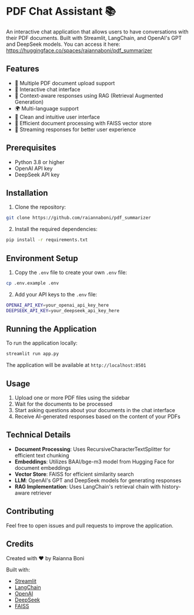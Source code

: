 # PDF Chat Assistant 📚

An interactive chat application that allows users to have conversations with their PDF documents. Built with Streamlit, LangChain, and OpenAI's GPT and DeepSeek models.
You can access it here: https://huggingface.co/spaces/raiannaboni/pdf_summarizer

## Features

- 📄 Multiple PDF document upload support
- 💬 Interactive chat interface
- 🤖 Context-aware responses using RAG (Retrieval Augmented Generation)
- 🌍 Multi-language support
- 🎨 Clean and intuitive user interface
- 💾 Efficient document processing with FAISS vector store
- 🔄 Streaming responses for better user experience

## Prerequisites

- Python 3.8 or higher
- OpenAI API key
- DeepSeek API key

## Installation

1. Clone the repository:
```bash
git clone https://github.com/raiannaboni/pdf_summarizer
```

2. Install the required dependencies:
```bash
pip install -r requirements.txt
```

## Environment Setup

1. Copy the `.env` file to create your own `.env` file:
```bash
cp .env.example .env
```

2. Add your API keys to the `.env` file:
```bash
OPENAI_API_KEY=your_openai_api_key_here
DEEPSEEK_API_KEY=your_deepseek_api_key_here
```

## Running the Application

To run the application locally:

```bash
streamlit run app.py
```

The application will be available at `http://localhost:8501`

## Usage

1. Upload one or more PDF files using the sidebar
2. Wait for the documents to be processed
3. Start asking questions about your documents in the chat interface
4. Receive AI-generated responses based on the content of your PDFs

## Technical Details

- **Document Processing**: Uses RecursiveCharacterTextSplitter for efficient text chunking
- **Embeddings**: Utilizes BAAI/bge-m3 model from Hugging Face for document embeddings
- **Vector Store**: FAISS for efficient similarity search
- **LLM**: OpenAI's GPT and DeepSeek models for generating responses
- **RAG Implementation**: Uses LangChain's retrieval chain with history-aware retriever

## Contributing

Feel free to open issues and pull requests to improve the application.

## Credits

Created with ❤️ by Raianna Boni

Built with:
- [Streamlit](https://streamlit.io/)
- [LangChain](https://python.langchain.com/)
- [OpenAI](https://openai.com/)
- [DeepSeek](https://platform.deepseek.com/)
- [FAISS](https://github.com/facebookresearch/faiss)
